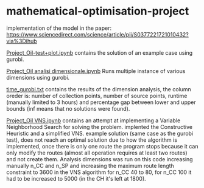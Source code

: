 # mathematical-optimisation-project
implementation of the model in the paper:
https://www.sciencedirect.com/science/article/pii/S0377221721010432?via%3Dihub

[Project_Oil-test+plot.ipynb](https://github.com/dsancin/mathematical-optimisation-project/blob/main/Project_Oil-test%2Bplot.ipynb) contains the solution of an example case using gurobi.

[Project_Oil analisi dimensionale.ipynb](https://github.com/dsancin/mathematical-optimisation-project/blob/main/Project_Oil%20analisi%20dimensionale.ipynb) Runs multiple instance of various dimensions using gurobi.

[time_gurobi.txt](https://github.com/dsancin/mathematical-optimisation-project/blob/main/time_gurobi.txt) contains the results of the dimension analysis, the column oreder is: number of collection points, number of source points, runtime (manually limited to 3 hours) and percentage gap between lower and upper bounds (inf means that no solutions were found).

[Project_Oil VNS.ipynb](https://github.com/dsancin/mathematical-optimisation-project/blob/main/Project_Oil%20VNS.ipynb) contains an attempt at implementing a Variable Neighborhood Search for solving the problem. implented the Constructive Heuristic and a simplified VNS. example solution (same case as the gurobi test), does not reach an optimal solution due to how the algorithm is implemented, once there is only one route the program stops because it can only modify the routes (almost all operation requires at least two routes) and not create them. Analysis dimensions was run on this code increasing manually n_CC and n_SP and increasing the maximum route length constraint to 3600 in the VNS algorithm for n_CC 40 to 80, for n_CC 100 it had to be increased to 5000 (in the CH it's left at 1800).


